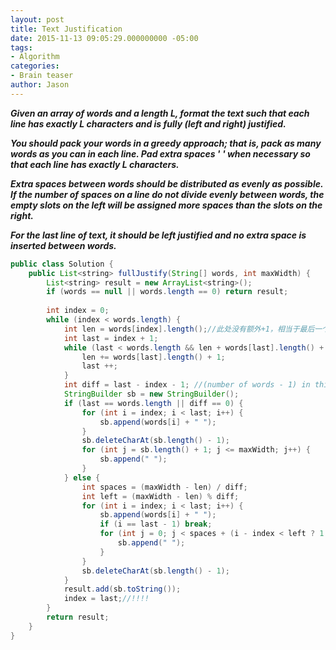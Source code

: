 ```yaml
---
layout: post
title: Text Justification
date: 2015-11-13 09:05:29.000000000 -05:00
tags:
- Algorithm
categories:
- Brain teaser
author: Jason
---
```

<p><strong><em>Given an array of words and a length L, format the text such that each line has exactly L characters and is fully (left and right) justified.</p>

You should pack your words in a greedy approach; that is, pack as many words as you can in each line. Pad extra spaces ' ' when necessary so that each line has exactly L characters.</p>
Extra spaces between words should be distributed as evenly as possible. If the number of spaces on a line do not divide evenly between words, the empty slots on the left will be assigned more spaces than the slots on the right.</p>
For the last line of text, it should be left justified and no extra space is inserted between words.</em></strong></p>
``` java
public class Solution {
    public List<string> fullJustify(String[] words, int maxWidth) {
        List<string> result = new ArrayList<string>();
        if (words == null || words.length == 0) return result;
        
        int index = 0;
        while (index < words.length) {
            int len = words[index].length();//此处没有额外+1，相当于最后一个word不需要空格
            int last = index + 1;
            while (last < words.length && len + words[last].length() + 1 <= maxWidth) {
                len += words[last].length() + 1;
                last ++;
            }
            int diff = last - index - 1; //(number of words - 1) in this line
            StringBuilder sb = new StringBuilder();
            if (last == words.length || diff == 0) {
                for (int i = index; i < last; i++) {
                    sb.append(words[i] + " ");
                }
                sb.deleteCharAt(sb.length() - 1);
                for (int j = sb.length() + 1; j <= maxWidth; j++) {
                    sb.append(" ");
                }
            } else {
                int spaces = (maxWidth - len) / diff;
                int left = (maxWidth - len) % diff;
                for (int i = index; i < last; i++) {
                    sb.append(words[i] + " ");
                    if (i == last - 1) break;
                    for (int j = 0; j < spaces + (i - index < left ? 1 : 0); j ++) {
                        sb.append(" ");
                    }
                }
                sb.deleteCharAt(sb.length() - 1);
            }
            result.add(sb.toString());
            index = last;//!!!!
        }
        return result;
    }
}
```
